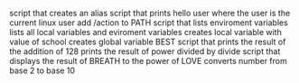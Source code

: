 script that creates an alias
script that prints hello user where the user is the current linux user
add /action to PATH
script that lists enviroment variables
lists all local variables and eviroment variables
creates local variable with value of school
creates global variable BEST
script that prints the result of the addition of 128
prints the result of power divided by divide
script that displays the result of BREATH to the power of LOVE
converts number from base 2 to base 10
